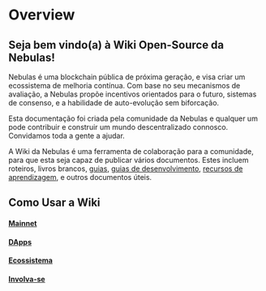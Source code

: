 # Overview

## Seja bem vindo(a) à Wiki Open-Source da Nebulas!


Nebulas é uma blockchain pública de próxima geração, e visa criar um ecossistema de melhoria contínua. Com base no seu mecanismos de avaliação, a Nebulas propõe incentivos orientados para o futuro, sistemas de consenso, e a habilidade de auto-evolução sem biforcação.

Esta documentação foi criada pela comunidade da Nebulas e qualquer um pode contribuir e construir um mundo descentralizado connosco. Convidamos toda a gente a ajudar.

A Wiki da Nebulas é uma ferramenta de colaboração para a comunidade, para que esta seja capaz de publicar vários documentos. Estes incluem roteiros, livros brancos, [guias](wiki-using-guide.html), [guias de desenvolvimento](dapp-development/README.html), [recursos de aprendizagem](dapp-development/learning-resources.html), e outros documentos úteis.


## Como Usar a Wiki

#### [Mainnet](go-nebulas/README.html) 

#### [DApps](dapp-development/README.html)

#### [Ecossistema](ecosystem/README.html)

#### [Involva-se](how-to-contribute.html)

